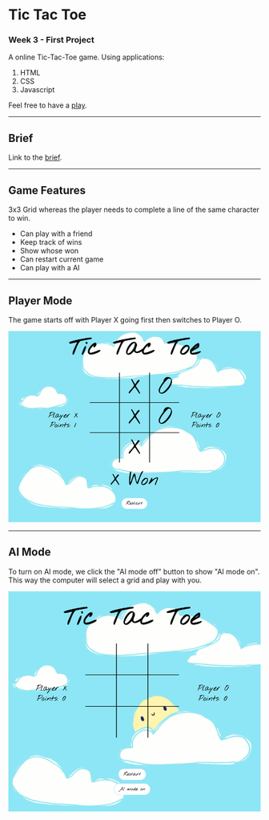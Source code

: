 # Tic Tac Toe

### Week 3 - First Project

A online Tic-Tac-Toe game. Using applications:

1. HTML
2. CSS
3. Javascript

Feel free to have a [play](https://suzyyc.github.io/Tic-Tac-Toe/).

<hr>

## Brief

Link to the [brief](brief.md).

<hr>

## Game Features

3x3 Grid whereas the player needs to complete a line of the same character to win.

- Can play with a friend
- Keep track of wins
- Show whose won
- Can restart current game
- Can play with a AI

<hr>

## Player Mode

The game starts off with Player X going first then switches to Player O.

![](./img/Default%202%20Player%20Mode%20-%20Won.png)

<hr>

## AI Mode

To turn on AI mode, we click the "AI mode off" button to show "AI mode on". This way the computer will select a grid and play with you.

![](./img/Default%20AI%20Mode%20ON.png)
